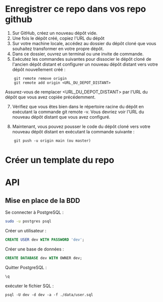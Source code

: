 # Enregistrer ce repo dans vos repo github

1. Sur GitHub, créez un nouveau dépôt vide.
2. Une fois le dépôt créé, copiez l'URL du dépôt
4. Sur votre machine locale, accédez au dossier du dépôt cloné que vous souhaitez transformer en votre propre dépôt.
5. Dans ce dossier, ouvrez un terminal ou une invite de commande.
6. Exécutez les commandes suivantes pour dissocier le dépôt cloné de l'ancien dépôt distant et configurer un nouveau dépôt distant vers votre dépôt nouvellement créé :

```Shell
    git remote remove origin
    git remote add origin <URL_DU_DEPOT_DISTANT>
```
Assurez-vous de remplacer <URL_DU_DEPOT_DISTANT> par l'URL du dépôt que vous avez copiée précédemment.

7. Vérifiez que vous êtes bien dans le répertoire racine du dépôt en exécutant la commande git remote -v. Vous devriez voir l'URL du nouveau dépôt distant que vous avez configuré.

8. Maintenant, vous pouvez pousser le code du dépôt cloné vers votre nouveau dépôt distant en exécutant la commande suivante :

```Shell
    git push -u origin main (ou master)
```

# Créer un template du repo

# API

## Mise en place de la BDD

Se connecter à PostgreSQL :

```bash
sudo -u postgres psql
```
Créer un utilisateur :

```sql
CREATE USER dev WITH PASSWORD 'dev';
```

Créer une base de données :

```sql
CREATE DATABASE dev WITH OWNER dev;
```

Quitter PostgreSQL : 

```sql
\q
```

exécuter le fichier SQL :

```shell
psql -U dev -d dev -a -f ./data/user.sql
```